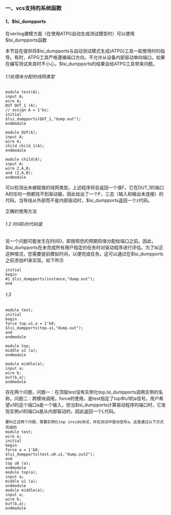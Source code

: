 ### 一、vcs支持的系统函数

#### 1、$lsi_dumpports

在verilog建模方面（在使用ATPG自动生成测试模型时）可以使用$lsi_dumpports函数

本节旨在提供将\$lsi_dumpports与自动测试模式生成(ATPG)工具一起使用时的指导。有时，ATPG工具严格遵循端口方向，不允许从设备内部驱动单向端口。如果在编写测试夹具时不小心，\$lsi_dumpports的结果会给ATPG工具带来问题。

###### 1.1处理未分配的线网类型

```
module test(A);
input A; 
wire A; 
DUT DUT_1 (A); 
// assign A = 1'bz; 
initial 
$lsi_dumpports(DUT_1,"dump.out"); 
endmodule

module DUT(A); 
input A; 
wire A; 
child child_1(A); 
endmodule

module child(A); 
input A; 
wire Z,A,B; 
and (Z,A,B); 
endmodule
```

 可以检测出未被赋值的线网类型。上述程序将会返回一个值F。它在DUT_1的端口A的任何一侧都找不到驱动器，因此给出了一个F，三态（输入和输出未连接）的代码。当导线从外部而不是内部驱动时，$lsi_dumpports返回一个z代码。

正确的使用方法 

###### 1.2 时间0的代码值

另一个问题可能发生在时间0，即按照您的预期将值分配给端口之前。因此，\$lsi_dumpports在未完成所有用户指定的任务时对驱动程序进行评估。为了纠正这种情况，您需要提前模拟时间，以便完成任务。这可以通过在\$lsi_dumpports之前添加#1来实现，如下所示

```
initial 
begin 
#1 $lsi_dumpports(instance,"dump.out"); 
end
```

###### 1.3

```
module test; 
initial 
begin 
force top.u1.a = 1'b0; 
$lsi_dumpports(top.u1,"dump.out"); 
end 
endmodule

module top; 
middle u1 (a); 
endmodule

module middle(a); 
input a; 
wire b; 
buf(b,a); 
endmodule
```

存在两个问题，问题一：在顶层test没有实例化top,lsi_dumpports调用实例的名称。问题二：跨模块调用，force的使用，是test指定了top中u1的a信号。用户希望u1的这个端口a是一个输入，但当$lsi_dumpports计算驱动程序的端口时，它发现实例u1的端口a是从内部驱动的，因此返回一个L代码。

```
要纠正这两个问题，需要实例化top inside测试，并在测试中驱动信号a。这是通过以下方式完成的
module test; 
wire a; 
initial 
begin 
force a = 1'b0; 
$lsi_dumpports(test.u0.u1,"dump.out2"); 
end 
top u0 (a); 
endmodule
module top(a); 
input a; 
middle u1 (a); 
endmodule
module middle(a);
input a; 
wire b; 
buf(b,a); 
endmodule
```

